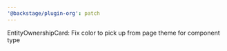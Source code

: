 ```yaml
---
'@backstage/plugin-org': patch
---
```


EntityOwnershipCard: Fix color to pick up from page theme for component type
